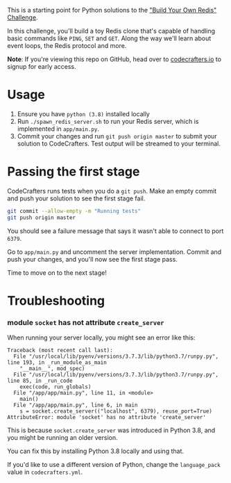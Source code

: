 This is a starting point for Python solutions to the
["Build Your Own Redis" Challenge](https://codecrafters.io/challenges/redis).

In this challenge, you'll build a toy Redis clone that's capable of handling
basic commands like `PING`, `SET` and `GET`. Along the way we'll learn about
event loops, the Redis protocol and more. 

**Note**: If you're viewing this repo on GitHub, head over to
[codecrafters.io](https://codecrafters.io) to signup for early access.

# Usage

1. Ensure you have `python (3.8)` installed locally
1. Run `./spawn_redis_server.sh` to run your Redis server, which is implemented in
   `app/main.py`.
1. Commit your changes and run `git push origin master` to submit your solution
   to CodeCrafters. Test output will be streamed to your terminal.
 
# Passing the first stage

CodeCrafters runs tests when you do a `git push`. Make an empty commit and push
your solution to see the first stage fail.
   
``` sh
git commit --allow-empty -m "Running tests"
git push origin master
```

You should see a failure message that says it wasn't able to connect to port
`6379`.

Go to `app/main.py` and uncomment the server implementation. Commit and
push your changes, and you'll now see the first stage pass.

Time to move on to the next stage!

# Troubleshooting

### module `socket` has not attribute `create_server`

When running your server locally, you might see an error like this: 

```
Traceback (most recent call last):
  File "/usr/local/lib/pyenv/versions/3.7.3/lib/python3.7/runpy.py", line 193, in _run_module_as_main
    "__main__", mod_spec)
  File "/usr/local/lib/pyenv/versions/3.7.3/lib/python3.7/runpy.py", line 85, in _run_code
    exec(code, run_globals)
  File "/app/app/main.py", line 11, in <module>
    main()
  File "/app/app/main.py", line 6, in main
    s = socket.create_server(("localhost", 6379), reuse_port=True)
AttributeError: module 'socket' has no attribute 'create_server'
```

This is because `socket.create_server` was introduced in Python 3.8, and you
might be running an older version. 

You can fix this by installing Python 3.8 locally and using that. 

If you'd like to use a different version of Python, change the `language_pack`
value in `codecrafters.yml`.
